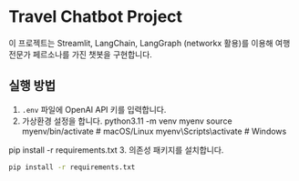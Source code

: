 # Travel Chatbot Project

이 프로젝트는 Streamlit, LangChain, LangGraph (networkx 활용)를 이용해 여행 전문가 페르소나를 가진 챗봇을 구현합니다.

## 실행 방법

1. `.env` 파일에 OpenAI API 키를 입력합니다.
2. 가상환경 설정을 합니다.
   python3.11 -m venv myenv
   source myenv/bin/activate  # macOS/Linux
   myenv\Scripts\activate     # Windows

pip install -r requirements.txt
3. 의존성 패키지를 설치합니다.
   ```bash
   pip install -r requirements.txt 